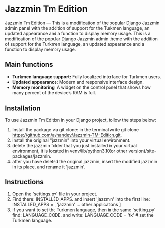 # Jazzmin Tm Edition

Jazzmin Tm Edition — This is a modification of the popular Django Jazzmin admin panel with the addition of support for the Turkmen language, an updated appearance and a function to display memory usage. This is a modification of the popular Django Jazzmin admin theme with the addition of support for the Turkmen language, an updated appearance and a function to display memory usage.

## Main functions

- **Turkmen language support:** Fully localized interface for Turkmen users.
- **Updated appearance:** Modern and responsive interface design.
- **Memory monitoring:** A widget on the control panel that shows how many percent of the device’s RAM is full.

## Installation

To use Jazzmin Tm Edition in your Django project, follow the steps below:

1. Install the package via git clone:
   in the terminal write git clone https://github.com/ayhandev/Jazzmin-TM-Edition.git.
2. install the original "jazzmin" into your virtual environment.
3. delete the jazzmin folder that you just installed in your virtual environment, it is located in venv/lib/python3.10(or other version)/site-packages/jazzmin.
4. after you have deleted the original jazzmin, insert the modified jazzmin in its place, and rename it 'jazzmin'.

## Instructions

1. Open the 'settings.py' file in your project.
2. Find there: INSTALLED_APPS. and insert 'jazzmin' into the first line:
  INSTALLED_APPS = [
    'jazzmin'
   ... other applications
]
3. If you want to set the Turkmen language, then in the same 'setting.py' find: LANGUAGE_CODE. and write: LANGUAGE_CODE = 'tk' # set the Turkmen language.
